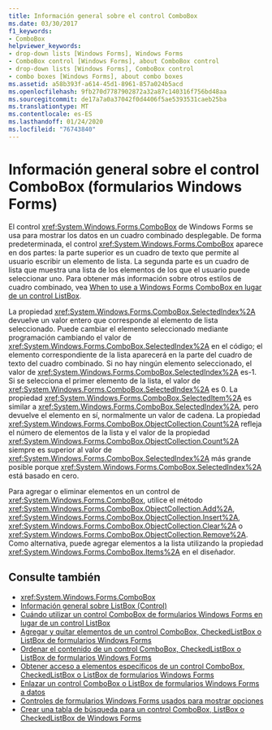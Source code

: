 ```yaml
---
title: Información general sobre el control ComboBox
ms.date: 03/30/2017
f1_keywords:
- ComboBox
helpviewer_keywords:
- drop-down lists [Windows Forms], Windows Forms
- ComboBox control [Windows Forms], about ComboBox control
- drop-down lists [Windows Forms], ComboBox control
- combo boxes [Windows Forms], about combo boxes
ms.assetid: a58b393f-a614-45d1-8961-857a024b5acd
ms.openlocfilehash: 9fb270d7787902872a32a87c140316f756bd48aa
ms.sourcegitcommit: de17a7a0a37042f0d4406f5ae5393531caeb25ba
ms.translationtype: MT
ms.contentlocale: es-ES
ms.lasthandoff: 01/24/2020
ms.locfileid: "76743840"
---
```

# <a name="combobox-control-overview-windows-forms"></a>Información general sobre el control ComboBox (formularios Windows Forms)
El control <xref:System.Windows.Forms.ComboBox> de Windows Forms se usa para mostrar los datos en un cuadro combinado desplegable. De forma predeterminada, el control <xref:System.Windows.Forms.ComboBox> aparece en dos partes: la parte superior es un cuadro de texto que permite al usuario escribir un elemento de lista. La segunda parte es un cuadro de lista que muestra una lista de los elementos de los que el usuario puede seleccionar uno. Para obtener más información sobre otros estilos de cuadro combinado, vea [When to use a Windows Forms ComboBox en lugar de un control ListBox](when-to-use-a-windows-forms-combobox-instead-of-a-listbox.md).  
  
 La propiedad <xref:System.Windows.Forms.ComboBox.SelectedIndex%2A> devuelve un valor entero que corresponde al elemento de lista seleccionado. Puede cambiar el elemento seleccionado mediante programación cambiando el valor de <xref:System.Windows.Forms.ComboBox.SelectedIndex%2A> en el código; el elemento correspondiente de la lista aparecerá en la parte del cuadro de texto del cuadro combinado. Si no hay ningún elemento seleccionado, el valor de <xref:System.Windows.Forms.ComboBox.SelectedIndex%2A> es-1. Si se selecciona el primer elemento de la lista, el valor de <xref:System.Windows.Forms.ComboBox.SelectedIndex%2A> es 0. La propiedad <xref:System.Windows.Forms.ComboBox.SelectedItem%2A> es similar a <xref:System.Windows.Forms.ComboBox.SelectedIndex%2A>, pero devuelve el elemento en sí, normalmente un valor de cadena. La propiedad <xref:System.Windows.Forms.ComboBox.ObjectCollection.Count%2A> refleja el número de elementos de la lista y el valor de la propiedad <xref:System.Windows.Forms.ComboBox.ObjectCollection.Count%2A> siempre es superior al valor de <xref:System.Windows.Forms.ComboBox.SelectedIndex%2A> más grande posible porque <xref:System.Windows.Forms.ComboBox.SelectedIndex%2A> está basado en cero.  
  
 Para agregar o eliminar elementos en un control de <xref:System.Windows.Forms.ComboBox>, utilice el método <xref:System.Windows.Forms.ComboBox.ObjectCollection.Add%2A>, <xref:System.Windows.Forms.ComboBox.ObjectCollection.Insert%2A>, <xref:System.Windows.Forms.ComboBox.ObjectCollection.Clear%2A> o <xref:System.Windows.Forms.ComboBox.ObjectCollection.Remove%2A>. Como alternativa, puede agregar elementos a la lista utilizando la propiedad <xref:System.Windows.Forms.ComboBox.Items%2A> en el diseñador.  
  
## <a name="see-also"></a>Consulte también

- <xref:System.Windows.Forms.ComboBox>
- [Información general sobre ListBox (Control)](listbox-control-overview-windows-forms.md)
- [Cuándo utilizar un control ComboBox de formularios Windows Forms en lugar de un control ListBox](when-to-use-a-windows-forms-combobox-instead-of-a-listbox.md)
- [Agregar y quitar elementos de un control ComboBox, CheckedListBox o ListBox de formularios Windows Forms](add-and-remove-items-from-a-wf-combobox.md)
- [Ordenar el contenido de un control ComboBox, CheckedListBox o ListBox de formularios Windows Forms](sort-the-contents-of-a-wf-combobox-listbox-or-checkedlistbox-control.md)
- [Obtener acceso a elementos específicos de un control ComboBox, CheckedListBox o ListBox de formularios Windows Forms](access-specific-items-in-a-wf-combobox-listbox-or-checkedlistbox.md)
- [Enlazar un control ComboBox o ListBox de formularios Windows Forms a datos](how-to-bind-a-windows-forms-combobox-or-listbox-control-to-data.md)
- [Controles de formularios Windows Forms usados para mostrar opciones](windows-forms-controls-used-to-list-options.md)
- [Crear una tabla de búsqueda para un control ComboBox, ListBox o CheckedListBox de Windows Forms](create-a-lookup-table-for-a-wf-combobox-listbox.md)
